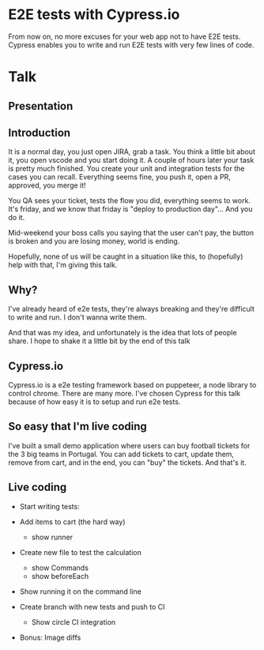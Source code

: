 # E2E tests with Cypress.io

From now on, no more excuses for your web app not to have E2E tests. Cypress enables you to write and run E2E tests with very few lines of code.

# Talk

## Presentation

## Introduction
It is a normal day, you just open JIRA, grab a task. You think a little bit about it, you open vscode and you start doing it. A couple of hours later your task is pretty much finished. You create your unit and integration tests for the cases you can recall. Everything seems fine, you push it, open a PR, approved, you merge it!

You QA sees your ticket, tests the flow you did, everything seems to work. It's friday, and we know that friday is "deploy to production day"... And you do it.

Mid-weekend your boss calls you saying that the user can't pay, the button is broken and you are losing money, world is ending.

Hopefully, none of us will be caught in a situation like this, to (hopefully) help with that, I'm giving this talk.

## Why?

I've already heard of e2e tests, they're always breaking and they're difficult to write and run. I don't wanna write them.

And that was my idea, and unfortunately is the idea that lots of people share. I hope to shake it a little bit by the end of this talk

## Cypress.io

Cypress.io is a e2e testing framework based on puppeteer, a node library to control chrome. There are many more. I've chosen Cypress for this talk because of how easy it is to setup and run e2e tests.

## So easy that I'm live coding

I've built a small demo application where users can buy football tickets for the 3 big teams in Portugal.
You can add tickets to cart, update them, remove from cart, and in the end, you can "buy" the tickets. And that's it.

## Live coding

- Start writing tests:

- Add items to cart (the hard way)
    - show runner

- Create new file to test the calculation
    - show Commands
    - show beforeEach

- Show running it on the command line

- Create branch with new tests and push to CI
    - Show circle CI integration

- Bonus: Image diffs
